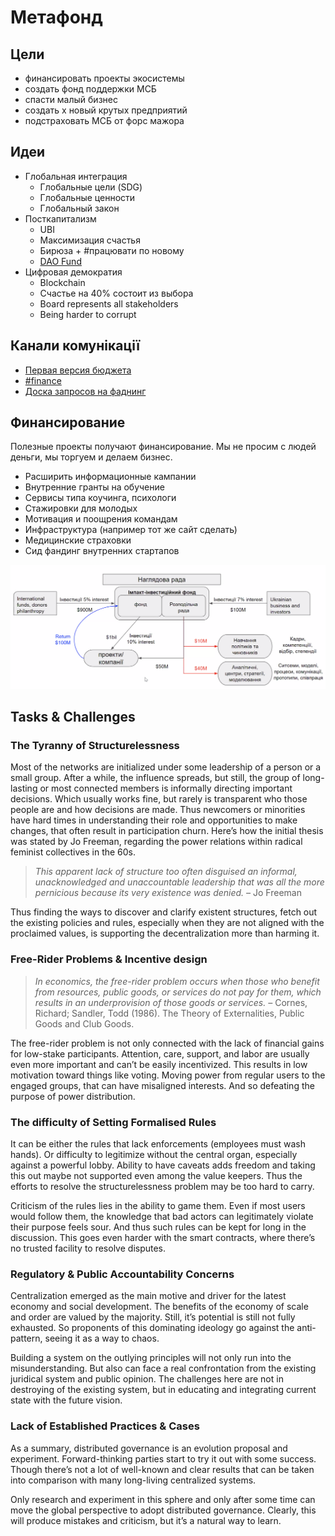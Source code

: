 # Метафонд

## Цели

* финансировать проекты экосистемы
* создать фонд поддержки МСБ
* спасти малый бизнес
* создать х новый крутых предприятий
* подстраховать МСБ от форс мажора

## Идеи

* Глобальная интеграция
  * Глобальные цели \(SDG\)
  * Глобальные ценности
  * Глобальный закон
* Посткапитализм
  * UBI
  * Максимизация счастья
  * Бирюза + \#працювати по новому
  * [DAO Fund](https://mainnet.aragon.org/#/buidl/0x3c367ee397c1a21a98cebe06d19a2ce6bf69f1c0/)
* Цифровая демократия
  * Blockchain
  * Счастье на 40% состоит из выбора
  * Board represents all stakeholders
  * Being harder to corrupt

## Канали комунікації

* [Первая версия бюджета](https://docs.google.com/spreadsheets/d/10zf30tMIWtH8CwGDVPshdlkLQ_FVWMKNNegQwspkfc4/edit#gid=0)
* [\#finance](https://discord.gg/yq5WV7p)
* [Доска запросов на фаднинг](https://trello.com/b/fCpPgkFh/funding)

## Финансирование

Полезные проекты получают финансирование. Мы не просим с людей деньги, мы торгуем и делаем бизнес.

* Расширить информационные кампании
* Внутренние гранты на обучение
* Сервисы типа коучинга, психологи
* Стажировки для молодых 
* Мотивация и поощрения командам
* Инфраструктура \(например тот же сайт сделать\)
* Медицинские страховки
* Сид фандинг внутренних стартапов

![](../.gitbook/assets/image%20%28129%29.png)

## Tasks & Challenges <a id="d556"></a>

### The Tyranny of Structurelessness <a id="e76e"></a>

Most of the networks are initialized under some leadership of a person or a small group. After a while, the influence spreads, but still, the group of long-lasting or most connected members is informally directing important decisions. Which usually works fine, but rarely is transparent who those people are and how decisions are made. Thus newcomers or minorities have hard times in understanding their role and opportunities to make changes, that often result in participation churn. Here’s how the initial thesis was stated by Jo Freeman, regarding the power relations within radical feminist collectives in the 60s.

> _This apparent lack of structure too often disguised an informal, unacknowledged and unaccountable leadership that was all the more pernicious because its very existence was denied. –_ Jo Freeman

Thus finding the ways to discover and clarify existent structures, fetch out the existing policies and rules, especially when they are not aligned with the proclaimed values, is supporting the decentralization more than harming it.

### Free-Rider Problems & Incentive design <a id="1af6"></a>

> _In economics, the free-rider problem occurs when those who benefit from resources, public goods, or services do not pay for them, which results in an underprovision of those goods or services. –_ Cornes, Richard; Sandler, Todd \(1986\). The Theory of Externalities, Public Goods and Club Goods.

The free-rider problem is not only connected with the lack of financial gains for low-stake participants. Attention, care, support, and labor are usually even more important and can’t be easily incentivized. This results in low motivation toward things like voting. Moving power from regular users to the engaged groups, that can have misaligned interests. And so defeating the purpose of power distribution.

### The difficulty of Setting Formalised Rules <a id="00a1"></a>

It can be either the rules that lack enforcements \(employees must wash hands\). Or difficulty to legitimize without the central organ, especially against a powerful lobby. Ability to have caveats adds freedom and taking this out maybe not supported even among the value keepers. Thus the efforts to resolve the structurelessness problem may be too hard to carry.

Criticism of the rules lies in the ability to game them. Even if most users would follow them, the knowledge that bad actors can legitimately violate their purpose feels sour. And thus such rules can be kept for long in the discussion. This goes even harder with the smart contracts, where there’s no trusted facility to resolve disputes.

### Regulatory & Public Accountability Concerns <a id="a457"></a>

Centralization emerged as the main motive and driver for the latest economy and social development. The benefits of the economy of scale and order are valued by the majority. Still, it’s potential is still not fully exhausted. So proponents of this dominating ideology go against the anti-pattern, seeing it as a way to chaos.

Building a system on the outlying principles will not only run into the misunderstanding. But also can face a real confrontation from the existing juridical system and public opinion. The challenges here are not in destroying of the existing system, but in educating and integrating current state with the future vision.

### Lack of Established Practices & Cases <a id="d307"></a>

As a summary, distributed governance is an evolution proposal and experiment. Forward-thinking parties start to try it out with some success. Though there’s not a lot of well-known and clear results that can be taken into comparison with many long-living centralized systems.

Only research and experiment in this sphere and only after some time can move the global perspective to adopt distributed governance. Clearly, this will produce mistakes and criticism, but it’s a natural way to learn.

